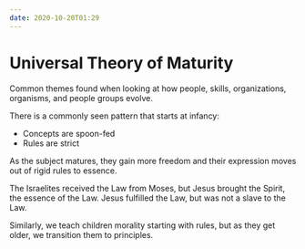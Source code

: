 ```yaml
---
date: 2020-10-20T01:29
---
```


# Universal Theory of Maturity

Common themes found when looking at how people, skills, organizations, organisms, and people groups evolve.

There is a commonly seen pattern that starts at infancy:
- Concepts are spoon-fed
- Rules are strict

As the subject matures, they gain more freedom and their expression moves out of rigid rules to essence. 

The Israelites received the Law from Moses, but Jesus brought the Spirit, the essence of the Law.  Jesus fulfilled the Law, but was not a slave to the Law.

Similarly, we teach children morality starting with rules, but as they get older, we transition them to principles.